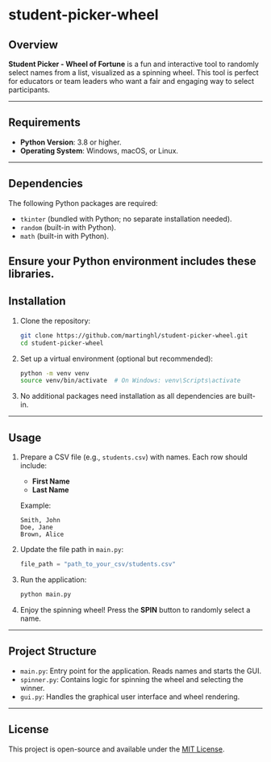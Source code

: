 # student-picker-wheel

## Overview
**Student Picker - Wheel of Fortune** is a fun and interactive tool to randomly select names from a list, visualized as a spinning wheel. This tool is perfect for educators or team leaders who want a fair and engaging way to select participants.

---

## Requirements
- **Python Version**: 3.8 or higher.
- **Operating System**: Windows, macOS, or Linux.

---

## Dependencies
The following Python packages are required:
- `tkinter` (bundled with Python; no separate installation needed).
- `random` (built-in with Python).
- `math` (built-in with Python).

Ensure your Python environment includes these libraries.
---

## Installation
1. Clone the repository:
   ```bash
   git clone https://github.com/martinghl/student-picker-wheel.git
   cd student-picker-wheel
   ```

2. Set up a virtual environment (optional but recommended):
   ```bash
   python -m venv venv
   source venv/bin/activate  # On Windows: venv\Scripts\activate
   ```

3. No additional packages need installation as all dependencies are built-in.

---

## Usage
1. Prepare a CSV file (e.g., `students.csv`) with names. Each row should include:
   - **First Name**
   - **Last Name**
   
   Example:
   ```
   Smith, John
   Doe, Jane
   Brown, Alice
   ```

2. Update the file path in `main.py`:
   ```python
   file_path = "path_to_your_csv/students.csv"
   ```

3. Run the application:
   ```bash
   python main.py
   ```

4. Enjoy the spinning wheel! Press the **SPIN** button to randomly select a name.

---

## Project Structure
- `main.py`: Entry point for the application. Reads names and starts the GUI.
- `spinner.py`: Contains logic for spinning the wheel and selecting the winner.
- `gui.py`: Handles the graphical user interface and wheel rendering.

---

## License
This project is open-source and available under the [MIT License](LICENSE).
